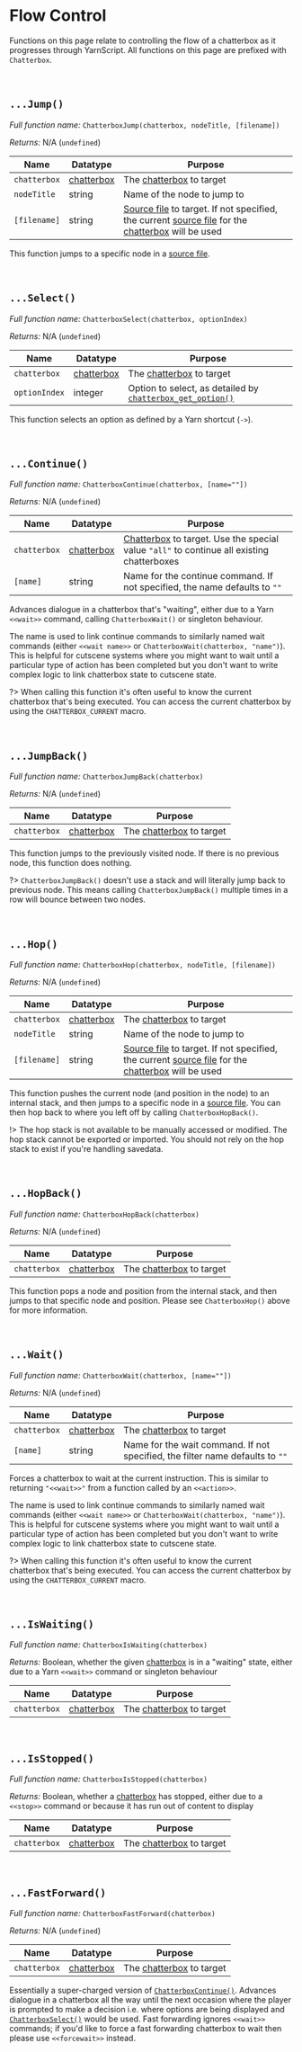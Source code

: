 # Flow Control

Functions on this page relate to controlling the flow of a chatterbox as it progresses through YarnScript. All functions on this page are prefixed with `Chatterbox`.

&nbsp;

## `...Jump()`

_Full function name:_ `ChatterboxJump(chatterbox, nodeTitle, [filename])`

_Returns:_ N/A (`undefined`)

|Name        |Datatype                          |Purpose                                                                                                                                                                 |
|------------|----------------------------------|------------------------------------------------------------------------------------------------------------------------------------------------------------------------|
|`chatterbox`|[chatterbox](concept-chatterboxes)|The [chatterbox](concept-chatterboxes) to target                                                                                                                        |
|`nodeTitle` |string                            |Name of the node to jump to                                                                                                                                             |
|`[filename]`|string                            |[Source file](concept-source-files) to target. If not specified, the current [source file](concept-source-files) for the [chatterbox](concept-chatterboxes) will be used|

This function jumps to a specific node in a [source file](concept-source-files).

&nbsp;

## `...Select()`

_Full function name:_ `ChatterboxSelect(chatterbox, optionIndex)`

_Returns:_ N/A (`undefined`)

|Name         |Datatype                          |Purpose                                                                                                                  |
|-------------|----------------------------------|-------------------------------------------------------------------------------------------------------------------------|
|`chatterbox` |[chatterbox](concept-chatterboxes)|The [chatterbox](concept-chatterboxes) to target                                                                         |
|`optionIndex`|integer                           |Option to select, as detailed by [`chatterbox_get_option()`](reference-getters#chatterboxgetoptionchatterbox-optionindex)|

This function selects an option as defined by a Yarn shortcut (`->`).

&nbsp;

## `...Continue()`

_Full function name:_ `ChatterboxContinue(chatterbox, [name=""])`

_Returns:_ N/A (`undefined`)

|Name        |Datatype                          |Purpose                                                                                                          |
|------------|----------------------------------|-----------------------------------------------------------------------------------------------------------------|
|`chatterbox`|[chatterbox](concept-chatterboxes)|[Chatterbox](concept-chatterboxes) to target. Use the special value `"all"` to continue all existing chatterboxes|
|`[name]`    |string                            |Name for the continue command. If not specified, the name defaults to `""`                                       |

Advances dialogue in a chatterbox that's "waiting", either due to a Yarn `<<wait>>` command, calling `ChatterboxWait()` or singleton behaviour.

The name is used to link continue commands to similarly named wait commands (either `<<wait name>>` or `ChatterboxWait(chatterbox, "name")`). This is helpful for cutscene systems where you might want to wait until a particular type of action has been completed but you don't want to write complex logic to link chatterbox state to cutscene state.

?> When calling this function it's often useful to know the current chatterbox that's being executed. You can access the current chatterbox by using the `CHATTERBOX_CURRENT` macro.

&nbsp;

## `...JumpBack()`

_Full function name:_ `ChatterboxJumpBack(chatterbox)`

_Returns:_ N/A (`undefined`)

|Name        |Datatype                          |Purpose                                                                                                                                                                 |
|------------|----------------------------------|------------------------------------------------------------------------------------------------------------------------------------------------------------------------|
|`chatterbox`|[chatterbox](concept-chatterboxes)|The [chatterbox](concept-chatterboxes) to target                                                                                                                        |

This function jumps to the previously visited node. If there is no previous node, this function does nothing.

?> `ChatterboxJumpBack()` doesn't use a stack and will literally jump back to previous node. This means calling `ChatterboxJumpBack()` multiple times in a row will bounce between two nodes.

&nbsp;

## `...Hop()`

_Full function name:_ `ChatterboxHop(chatterbox, nodeTitle, [filename])`

_Returns:_ N/A (`undefined`)

|Name        |Datatype                          |Purpose                                                                                                                                                                 |
|------------|----------------------------------|------------------------------------------------------------------------------------------------------------------------------------------------------------------------|
|`chatterbox`|[chatterbox](concept-chatterboxes)|The [chatterbox](concept-chatterboxes) to target                                                                                                                        |
|`nodeTitle` |string                            |Name of the node to jump to                                                                                                                                             |
|`[filename]`|string                            |[Source file](concept-source-files) to target. If not specified, the current [source file](concept-source-files) for the [chatterbox](concept-chatterboxes) will be used|

This function pushes the current node (and position in the node) to an internal stack, and then jumps to a specific node in a [source file](concept-source-files). You can then hop back to where you left off by calling `ChatterboxHopBack()`.

!> The hop stack is not available to be manually accessed or modified. The hop stack cannot be exported or imported. You should not rely on the hop stack to exist if you're handling savedata.

&nbsp;

## `...HopBack()`

_Full function name:_ `ChatterboxHopBack(chatterbox)`

_Returns:_ N/A (`undefined`)

|Name        |Datatype                          |Purpose                                         |
|------------|----------------------------------|------------------------------------------------|
|`chatterbox`|[chatterbox](concept-chatterboxes)|The [chatterbox](concept-chatterboxes) to target|

This function pops a node and position from the internal stack, and then jumps to that specific node and position. Please see `ChatterboxHop()` above for more information.

&nbsp;

## `...Wait()`

_Full function name:_ `ChatterboxWait(chatterbox, [name=""])`

_Returns:_ N/A (`undefined`)

|Name        |Datatype                          |Purpose                                         |
|------------|----------------------------------|------------------------------------------------|
|`chatterbox`|[chatterbox](concept-chatterboxes)|The [chatterbox](concept-chatterboxes) to target|
|`[name]`    |string                            |Name for the wait command. If not specified, the filter name defaults to `""`|

Forces a chatterbox to wait at the current instruction. This is similar to returning `"<<wait>>"` from a function called by an `<<action>>`.

The name is used to link continue commands to similarly named wait commands (either `<<wait name>>` or `ChatterboxWait(chatterbox, "name")`). This is helpful for cutscene systems where you might want to wait until a particular type of action has been completed but you don't want to write complex logic to link chatterbox state to cutscene state.

?> When calling this function it's often useful to know the current chatterbox that's being executed. You can access the current chatterbox by using the `CHATTERBOX_CURRENT` macro.

&nbsp;

## `...IsWaiting()`

_Full function name:_ `ChatterboxIsWaiting(chatterbox)`

_Returns:_ Boolean, whether the given [chatterbox](concept-chatterboxes) is in a "waiting" state, either due to a Yarn `<<wait>>` command or singleton behaviour

|Name        |Datatype                          |Purpose                                         |
|------------|----------------------------------|------------------------------------------------|
|`chatterbox`|[chatterbox](concept-chatterboxes)|The [chatterbox](concept-chatterboxes) to target|

&nbsp;

## `...IsStopped()`

_Full function name:_ `ChatterboxIsStopped(chatterbox)`

_Returns:_ Boolean, whether a [chatterbox](concept-chatterboxes) has stopped, either due to a `<<stop>>` command or because it has run out of content to display

|Name        |Datatype                          |Purpose                                         |
|------------|----------------------------------|------------------------------------------------|
|`chatterbox`|[chatterbox](concept-chatterboxes)|The [chatterbox](concept-chatterboxes) to target|

&nbsp;

## `...FastForward()`

_Full function name:_ `ChatterboxFastForward(chatterbox)`

_Returns:_ N/A (`undefined`)

|Name        |Datatype                          |Purpose                                         |
|------------|----------------------------------|------------------------------------------------|
|`chatterbox`|[chatterbox](concept-chatterboxes)|The [chatterbox](concept-chatterboxes) to target|

Essentially a super-charged version of [`ChatterboxContinue()`](reference-flow#chatterboxcontinuechatterbox). Advances dialogue in a chatterbox all the way until the next occasion where the player is prompted to make a decision i.e. where options are being displayed and [`ChatterboxSelect()`](reference-flow#chatterboxselectchatterbox-optionindex) would be used. Fast forwarding ignores `<<wait>>` commands; if you'd like to force a fast forwarding chatterbox to wait then please use `<<forcewait>>` instead.
